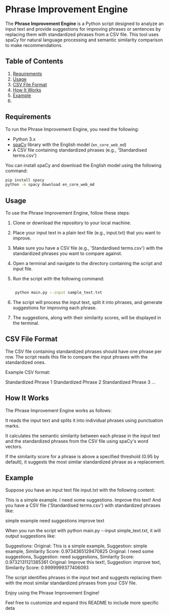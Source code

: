 # Phrase Improvement Engine

The **Phrase Improvement Engine** is a Python script designed to analyze an input text and provide suggestions for improving phrases or sentences by replacing them with standardized phrases from a CSV file. This tool uses spaCy for natural language processing and semantic similarity comparison to make recommendations.

## Table of Contents

1. [Requirements](#requirements)
2. [Usage](#usage)
3. [CSV File Format](#csv-file-format)
4. [How It Works](#how-it-works)
5. [Example](#example)
6. 
## Requirements

To run the Phrase Improvement Engine, you need the following:

- Python 3.x
- [spaCy](https://spacy.io/) library with the English model (`en_core_web_md`)
- A CSV file containing standardized phrases (e.g., 'Standardised terms.csv')

You can install spaCy and download the English model using the following command:
```bash
pip install spacy
python -m spacy download en_core_web_md
```

## Usage
To use the Phrase Improvement Engine, follow these steps:

1. Clone or download the repository to your local machine.

2. Place your input text in a plain text file (e.g., input.txt) that you want to improve.

3. Make sure you have a CSV file (e.g., 'Standardised terms.csv') with the standardized phrases you want to compare against.

4. Open a terminal and navigate to the directory containing the script and input file.

5. Run the script with the following command:
   ```cmd

    python main.py --input sample_text.txt
   ```

7. The script will process the input text, split it into phrases, and generate suggestions for improving each phrase.

8. The suggestions, along with their similarity scores, will be displayed in the terminal.


## CSV File Format
The CSV file containing standardized phrases should have one phrase per row. The script reads this file to compare the input phrases with the standardized ones.

Example CSV format:

Standardized Phrase 1
Standardized Phrase 2
Standardized Phrase 3
...

## How It Works
The Phrase Improvement Engine works as follows:

It reads the input text and splits it into individual phrases using punctuation marks.

It calculates the semantic similarity between each phrase in the input text and the standardized phrases from the CSV file using spaCy's word vectors.

If the similarity score for a phrase is above a specified threshold (0.95 by default), it suggests the most similar standardized phrase as a replacement.


## Example
Suppose you have an input text file input.txt with the following content:

This is a simple example. I need some suggestions. Improve this text!
And you have a CSV file ('Standardised terms.csv') with standardized phrases like:

simple example
need suggestions
improve text


When you run the script with python main.py --input simple_text.txt, it will output suggestions like:

Suggestions:
Original: This is a simple example, Suggestion: simple example, Similarity Score: 0.9734365129470825
Original: I need some suggestions, Suggestion: need suggestions, Similarity Score: 0.9732131121385361
Original: Improve this text!, Suggestion: improve text, Similarity Score: 0.9999999377406093

The script identifies phrases in the input text and suggests replacing them with the most similar standardized phrases from your CSV file.

Enjoy using the Phrase Improvement Engine!

Feel free to customize and expand this README to include more specific deta
